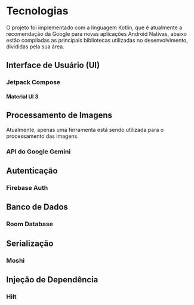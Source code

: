 # Tecnologias

O projeto foi implementado com a linguagem Kotlin, que é atualmente a recomendação da Google para novas aplicações Android Nativas, abaixo estão compiladas as principais bibliotecas utilizadas no desenvolvimento, divididas pela sua área.

## Interface de Usuário (UI)

### Jetpack Compose

#### Material UI 3

## Processamento de Imagens

Atualmente, apenas uma ferramenta está sendo utilizada para o processamento das imagens.

### API do Google Gemini

## Autenticação

### Firebase Auth

## Banco de Dados

### Room Database

## Serialização

### Moshi

## Injeção de Dependência

### Hilt
